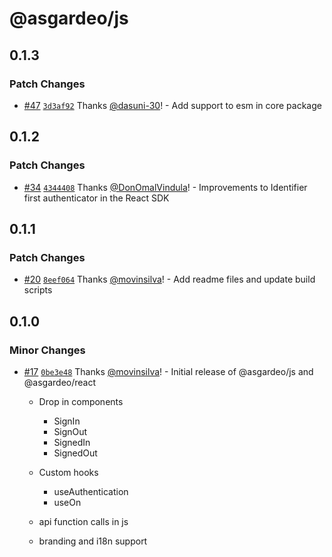# @asgardeo/js

## 0.1.3

### Patch Changes

- [#47](https://github.com/asgardeo/javascript/pull/47)
  [`3d3af92`](https://github.com/asgardeo/javascript/commit/3d3af92338dec2d4b8aff09f9ba9da7d68781108) Thanks
  [@dasuni-30](https://github.com/dasuni-30)! - Add support to esm in core package

## 0.1.2

### Patch Changes

- [#34](https://github.com/asgardeo/javascript/pull/34)
  [`4344408`](https://github.com/asgardeo/javascript/commit/43444087466db1c12fdb97e283192d5e2ccc00f1) Thanks
  [@DonOmalVindula](https://github.com/DonOmalVindula)! - Improvements to Identifier first authenticator in the React
  SDK

## 0.1.1

### Patch Changes

- [#20](https://github.com/asgardeo/javascript/pull/20)
  [`8eef064`](https://github.com/asgardeo/javascript/commit/8eef0641c01de02aa7c4a6d75f059136fcfdb489) Thanks
  [@movinsilva](https://github.com/movinsilva)! - Add readme files and update build scripts

## 0.1.0

### Minor Changes

- [#17](https://github.com/asgardeo/javascript/pull/17)
  [`0be3e48`](https://github.com/asgardeo/javascript/commit/0be3e48a2896e10eea2f4c74ccc24eb1ddab09bd) Thanks
  [@movinsilva](https://github.com/movinsilva)! - Initial release of @asgardeo/js and @asgardeo/react

  - Drop in components

    - SignIn
    - SignOut
    - SignedIn
    - SignedOut

  - Custom hooks

    - useAuthentication
    - useOn

  - api function calls in js
  - branding and i18n support
